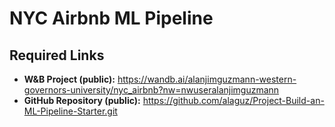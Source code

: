 # NYC Airbnb ML Pipeline

## Required Links

- **W&B Project (public):** https://wandb.ai/alanjimguzmann-western-governors-university/nyc_airbnb?nw=nwuseralanjimguzmann
- **GitHub Repository (public):** https://github.com/alaguz/Project-Build-an-ML-Pipeline-Starter.git


